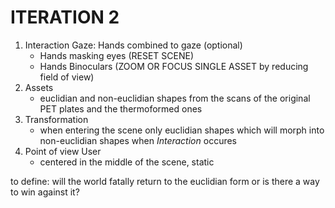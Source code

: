 # ITERATION 2

1. Interaction
    Gaze:
    Hands combined to gaze (optional)
    - Hands masking eyes (RESET SCENE)
    - Hands Binoculars (ZOOM OR FOCUS SINGLE ASSET by reducing field of view)
2. Assets
    - euclidian and non-euclidian shapes from the scans of the original PET plates and the thermoformed ones
3. Transformation
    - when entering the scene only euclidian shapes which will morph into non-euclidian shapes when *Interaction* occures
4. Point of view User
    - centered in the middle of the scene, static

to define: will the world fatally return to the euclidian form or is there a way to win against it?